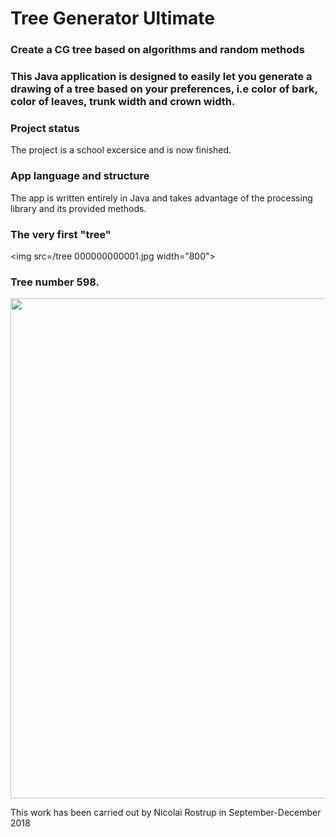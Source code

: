 # Tree Generator Ultimate
### Create a CG tree based on algorithms and random methods

### This Java application is designed to easily let you generate a drawing of a tree based on your preferences, i.e color of bark, color of leaves, trunk width and crown width.

### Project status
The project is a school excersice and is now finished.

### App language and structure
The app is written entirely in Java and takes advantage of the processing library and its provided methods.

### The very first "tree"

<img src=/tree 000000000001.jpg width="800">

### Tree number 598.

<img src=/dvonn_board.jpg width="800">



This work has been carried out by Nicolai Rostrup in September-December 2018
